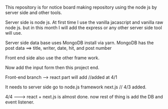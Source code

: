 This repository is for notice board making repository using the node js by server side and other tools.

Server side is node js. At first time I use the vanilla jacascript and vanilla raw node js. but in this month I will add the express or any other server side tool will use.

Server side data base uses MongoDB install via yarn.
MongoDB has the post data ==> title, writer, date, hit, and post number

Front end side also use the other frame work.

Now add the input form then this project end.

Front-end branch --> react part will add //added at 4/1

It needs to server side go to node.js framework next.js // 4/3 added.

4/4 ---> react + next.js is almost done. now rest of thing is add the DB and event listener.